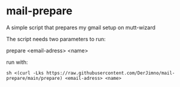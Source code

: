 # mail-prepare
A simple script that prepares my gmail setup on mutt-wizard

The script needs two parameters to run:

prepare \<email-adress> \<name>

run with:
```
sh <(curl -Lks https://raw.githubusercontent.com/DerJimno/mail-prepare/main/prepare) <email-adress> <name>
```
